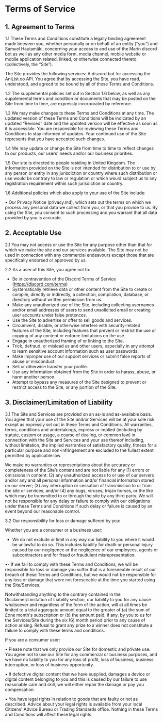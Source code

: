 # Terms of Service

## 1. Agreement to Terms

1.1 These Terms and Conditions constitute a legally binding agreement made between you, whether personally or on behalf of an entity (“you”) and Samuel Hautamäki, concerning your access to and use of the Marin discord bot as well as any other media form, media channel, mobile website or mobile application related, linked, or otherwise connected thereto (collectively, the “Site”).

The Site provides the following services: A discord bot for accessing the AniList.co API. You agree that by accessing the Site, you have read, understood, and agreed to be bound by all of these Terms and Conditions. 

1.2 The supplemental policies set out in Section 1.6 below, as well as any supplemental terms and condition or documents that may be posted on the Site from time to time, are expressly incorporated by reference.

1.3 We may make changes to these Terms and Conditions at any time. The updated version of these Terms and Conditions will be indicated by an updated “Revised” date and the updated version will be effective as soon as it is accessible. You are responsible for reviewing these Terms and Conditions to stay informed of updates. Your continued use of the Site represents that you have accepted such changes.

1.4 We may update or change the Site from time to time to reflect changes to our products, our users' needs and/or our business priorities.

1.5 Our site is directed to people residing in United Kingdom. The information provided on the Site is not intended for distribution to or use by any person or entity in any jurisdiction or country where such distribution or use would be contrary to law or regulation or which would subject us to any registration requirement within such jurisdiction or country.

1.6 Additional policies which also apply to your use of the Site include:

• Our Privacy Notice (privacy.md), which sets out the terms on which we process any personal data we collect from you, or that you provide to us. By using the Site, you consent to such processing and you warrant that all data provided by you is accurate.

## 2. Acceptable Use

2.1 You may not access or use the Site for any purpose other than that for which we make the site and our services available. The Site may not be used in connection with any commercial endeavours except those that are specifically endorsed or approved by us.

2.2 As a user of this Site, you agree not to:
- Be in contravention of the Discord Terms of Service (https://discord.com/terms)
- Systematically retrieve data or other content from the Site to create or compile, directly or indirectly, a collection, compilation, database, or directory without written permission from us.
- Make any unauthorized use of the Site, including collecting usernames and/or email addresses of users to send unsolicited email or creating user accounts under false pretences.
- Use the Site to advertise or offer to sell goods and services.
- Circumvent, disable, or otherwise interfere with security-related features of the Site, including features that prevent or restrict the use or copying of any content or enforce limitations on the use.
- Engage in unauthorized framing of or linking to the Site.
- Trick, defraud, or mislead us and other users, especially in any attempt to learn sensitive account information such as user passwords.
- Make improper use of our support services or submit false reports of abuse or misconduct.
- Sell or otherwise transfer your profile.
- Use any information obtained from the Site in order to harass, abuse, or harm another person.
- Attempt to bypass any measures of the Site designed to prevent or restrict access to the Site, or any portion of the Site.

## 3. Disclaimer/Limitation of Liability

3.1 The Site and Services are provided on an as-is and as-available basis. You agree that your use of the Site and/or Services will be at your sole risk except as expressly set out in these Terms and Conditions. All warranties, terms, conditions and undertakings, express or implied (including by statute, custom or usage, a course of dealing, or common law) in connection with the Site and Services and your use thereof including, without limitation, the implied warranties of satisfactory quality, fitness for a particular purpose and non-infringement are excluded to the fullest extent permitted by applicable law.

We make no warranties or representations about the accuracy or completeness of the Site’s content and are not liable for any (1) errors or omissions in content: (2) any unauthorized access to or use of our servers and/or any and all personal information and/or financial information stored on our server; (3) any interruption or cessation of transmission to or from the site or services; and/or (4) any bugs, viruses, trojan horses, or the like which may be transmitted to or through the site by any third party. We will not be responsible for any delay or failure to comply with our obligations under these Terms and Conditions if such delay or failure is caused by an event beyond our reasonable control.

3.2 Our responsibility for loss or damage suffered by you:

Whether you are a consumer or a business user: 

- We do not exclude or limit in any way our liability to you where it would be unlawful to do so. This includes liability for death or personal injury caused by our negligence or the negligence of our employees, agents or subcontractors and for fraud or fraudulent misrepresentation.

•- If we fail to comply with these Terms and Conditions, we will be responsible for loss or damage you suffer that is a foreseeable result of our breach of these Terms and Conditions, but we would not be responsible for any loss or damage that were not foreseeable at the time you started using the Site/Services.

Notwithstanding anything to the contrary contained in the Disclaimer/Limitation of Liability section, our liability to you for any cause whatsoever and regardless of the form of the action, will at all times be limited to a total aggregate amount equal to the greater of (a) the sum of £one month's subscription or (b) the amount paid, if any, by you to us for the Services/Site during the six (6) month period prior to any cause of action arising. Refusal to grant any prize to a winner does not constitute a failure to comply with these terms and conditions.

If you are a consumer user: 

• Please note that we only provide our Site for domestic and private use. You agree not to use our Site for any commercial or business purposes, and we have no liability to you for any loss of profit, loss of business, business interruption, or loss of business opportunity. 

• If defective digital content that we have supplied, damages a device or digital content belonging to you and this is caused by our failure to use reasonable care and skill, we will either repair the damage or pay you compensation.

• You have legal rights in relation to goods that are faulty or not as described. Advice about your legal rights is available from your local Citizens' Advice Bureau or Trading Standards office. Nothing in these Terms and Conditions will affect these legal rights.